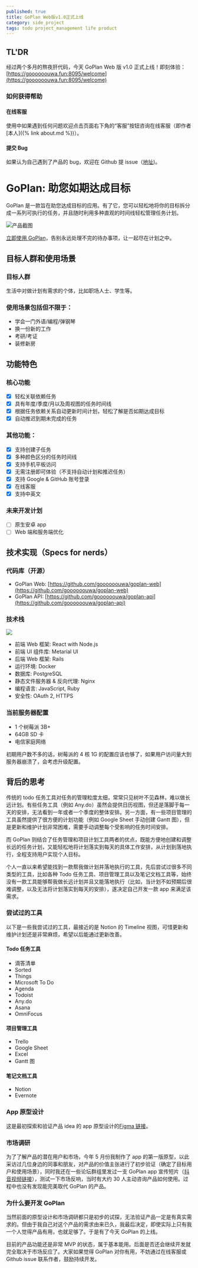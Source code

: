 ```yaml
---
published: true
title: GoPlan Web版v1.0正式上线
category: side_project
tags: todo project_management life product
---
```


## TL'DR

经过两个多月的熬夜肝代码，今天 GoPlan Web 版 v1.0 正式上线！即刻体验：[https://goooooouwa.fun:8095/welcome](https://goooooouwa.fun:8095/welcome)

### 如何获得帮助

#### 在线客服

使用中如果遇到任何问题欢迎点击页面右下角的“客服”按钮咨询在线客服（即作者[本人]({% link about.md %})）。

#### 提交 Bug

如果认为自己遇到了产品的 bug，欢迎在 Github 提 issue（[地址](https://github.com/goooooouwa/goplan-web/issues))。

# GoPlan: 助您如期达成目标

GoPlan 是一款旨在助您达成目标的应用。有了它，您可以轻松地将你的目标拆分成一系列可执行的任务，并且随时利用多种直观的时间线轻松管理任务计划。

![产品截图](https://goooooouwa.fun:8143/static/images/202208090949907.png)

[立即使用 GoPlan](https://goooooouwa.fun:8095/welcome)，告别永远处理不完的待办事项，让一起尽在计划之中。

## 目标人群和使用场景

### 目标人群

生活中对做计划有需求的个体，比如职场人士、学生等。

### 使用场景包括但不限于：

- 学会一门外语/编程/弹钢琴
- 换一份新的工作
- 考研/考证
- 装修新房

## 功能特色

### 核心功能

- [x] 轻松关联依赖任务
- [x] 具有年度/季度/月以及周视图的任务时间线
- [x] 根据任务依赖关系自动更新时间计划，轻松了解是否如期达成目标
- [x] 自动推迟到期未完成的任务

### 其他功能：

- [x] 支持创建子任务
- [x] 多种颜色区分的任务时间线
- [x] 支持手机平板访问
- [x] 无需注册即可体验（不支持自动计划和推迟任务）
- [x] 支持 Google & GitHub 账号登录
- [x] 在线客服
- [x] 支持中英文

### 未来开发计划

- [ ] 原生安卓 app
- [ ] Web 端和服务端优化

## 技术实现（Specs for nerds）

### 代码库（开源）

- GoPlan Web: [https://github.com/goooooouwa/goplan-web](https://github.com/goooooouwa/goplan-web)
- GoPlan API: [https://github.com/goooooouwa/goplan-api](https://github.com/goooooouwa/goplan-api)

### 技术栈

![](https://goooooouwa.fun:8143/static/images/202208091134111.jpg)

- 前端 Web 框架: React with Node.js
- 前端 UI 组件库: Metarial UI
- 后端 Web 框架: Rails
- 运行环境: Docker
- 数据库: PostgreSQL
- 静态文件服务器 & 反向代理: Nginx
- 编程语言: JavaScript, Ruby
- 安全性: OAuth 2, HTTPS

### 当前服务器配置

- 1 个树莓派 3B+
- 64GB SD 卡
- 电信家庭网络

初期用户数不多的话，树莓派的 4 核 1G 的配置应该也够了，如果用户访问量大到服务器崩溃了，会考虑升级配置。

## 背后的思考

传统的 todo 任务工具对任务的管理粒度太细，常常只见树叶不见森林，难以做长远计划。有些任务工具（例如 Any.do）虽然会提供日历视图，但还是落脚于每一天的安排，无法看到一年或者一个季度的整体安排。另一方面，有一些项目管理的工具虽然提供了很方便的计划功能（例如 Google Sheet 手动创建 Gantt 图），但是更新和维护计划非常困难，需要手动调整每个受影响的任务时间安排。

而 GoPlan 则结合了任务管理和项目计划工具两者的优点，既能方便地创建和调整长远的任务计划，又能轻松地将计划落实到每天的具体工作安排，从计划到落地执行，全程支持用户实现个人目标。

个人一直以来希望能找到一款帮我做计划并落地执行的工具，先后尝试过很多不同类型的工具，比如各种 Todo 任务工具、项目管理工具以及笔记文档工具等，始终没有一款工具能够帮我做长远计划并且又能落地执行（比如，当计划不如预期后很难调整，以及无法将计划落实到每天的安排），遂决定自己开发一款 app 来满足该需求。

### 尝试过的工具

以下是一些我尝试过的工具，最接近的是 Notion 的 Timeline 视图，可惜更新和维护计划还是非常麻烦，希望以后能通过更新改善。

#### Todo 任务工具

- 滴答清单
- Sorted
- Things
- Microsoft To Do
- Agenda
- Todoist
- Any.do
- Asana
- OmniFocus

#### 项目管理工具

- Trello
- Google Sheet
- Excel
- Gantt 图

#### 笔记文档工具

- Notion
- Evernote

### App 原型设计

这是最初探索和验证产品 idea 的 app 原型设计的[Figma 链接](https://www.figma.com/proto/Fu798a22H3V7v9FX5Uwq8y/Timeline-app?node-id=107%3A1355&scaling=scale-down&page-id=28%3A178&starting-point-node-id=107%3A1355)。

### 市场调研

为了了解产品的潜在用户和市场，今年 5 月份我制作了 app 的第一版原型，以此采访过几位身边的同事和朋友，对产品的价值主张进行了初步验证（确定了目标用户和使用场景），同时我还在一些论坛群组里发过一支 GoPlan app 宣传短片（[抖音视频链接](https://v.douyin.com/FPp9Kvc/)），测试一下市场反响，当时有大约 30 人主动咨询产品如何使用。过程中也没有发现能完美取代 GoPlan 的产品。

### 为什么要开发 GoPlan

当然前面的原型设计和市场调研都只是初步的试探，无法验证产品一定是有真实需求的。但由于我自己对这个产品的需求由来已久，我最后决定，即使实际上只有我一个人觉得产品有用，也就足够了。于是有了今天 GoPlan 的上线。

目前的产品功能还是非常 MVP 的状态，属于基本能用。后面是否还会继续开发就完全取决于市场反应了。大家如果觉得 GoPlan 对你有用，不妨通过在线客服或 Github issue 联系作者，鼓励持续开发。
